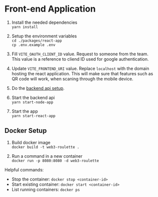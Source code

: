 # Front-end Application

1. Install the needed dependencies \
   `yarn install`

2. Setup the environment variables \
   `cd ./packages/react-app` \
   `cp .env.example .env`

3. Fill `VITE_OAUTH_CLIENT_ID` value. Request to someone from the team. This value is a reference to cliend ID used for google authentication.

4. Update `VITE_FRONTEND_URI` value. Replace `localhost` with the domain hosting the react application. This will make sure that features such as QR code will work, when scaning through the mobile device.

5. Do the [backend api setup](./node-app.md).

6. Start the backend api \
   `yarn start-node-app`

7. Start the app \
   `yarn start-react-app`

## Docker Setup

1. Build docker image \
   `docker build -t web3-roulette .`

2. Run a command in a new container \
   `docker run -p 8080:8080 -d web3-roulette`

Helpful commands:

- Stop the container: `docker stop <container-id>`
- Start existing container: `docker start <container-id>`
- List running containers: `docker ps`
